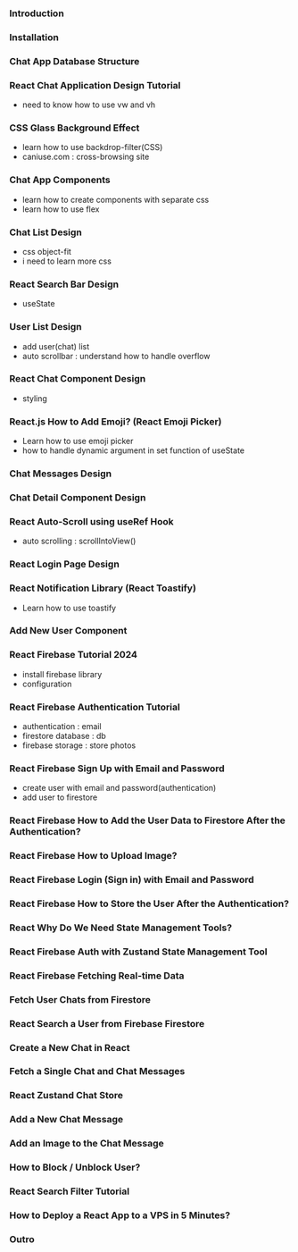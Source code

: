 ### Introduction

### Installation

### Chat App Database Structure

### React Chat Application Design Tutorial

- need to know how to use vw and vh

### CSS Glass Background Effect

- learn how to use backdrop-filter(CSS)
- caniuse.com : cross-browsing site

### Chat App Components

- learn how to create components with separate css
- learn how to use flex

### Chat List Design

- css object-fit
- i need to learn more css

### React Search Bar Design

- useState

### User List Design

- add user(chat) list
- auto scrollbar : understand how to handle overflow

### React Chat Component Design

- styling

### React.js How to Add Emoji? (React Emoji Picker)

- Learn how to use emoji picker
- how to handle dynamic argument in set function of useState

### Chat Messages Design

### Chat Detail Component Design

### React Auto-Scroll using useRef Hook

- auto scrolling : scrollIntoView()

### React Login Page Design

### React Notification Library (React Toastify)

- Learn how to use toastify

### Add New User Component

### React Firebase Tutorial 2024

- install firebase library
- configuration

### React Firebase Authentication Tutorial
- authentication : email 
- firestore database : db 
- firebase storage : store photos

### React Firebase Sign Up with Email and Password
- create user with email and password(authentication) 
- add user to firestore 

### React Firebase How to Add the User Data to Firestore After the Authentication?

### React Firebase How to Upload Image?

### React Firebase Login (Sign in) with Email and Password

### React Firebase How to Store the User After the Authentication?

### React Why Do We Need State Management Tools?

### React Firebase Auth with Zustand State Management Tool

### React Firebase Fetching Real-time Data

### Fetch User Chats from Firestore

### React Search a User from Firebase Firestore

### Create a New Chat in React

### Fetch a Single Chat and Chat Messages

### React Zustand Chat Store

### Add a New Chat Message

### Add an Image to the Chat Message

### How to Block / Unblock User?

### React Search Filter Tutorial

### How to Deploy a React App to a VPS in 5 Minutes?

### Outro
